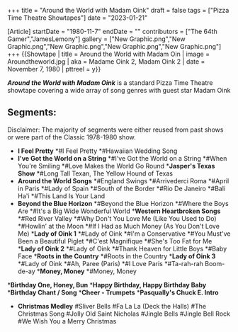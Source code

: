 +++
title = "Around the World with Madam Oink"
draft = false
tags = ["Pizza Time Theatre Showtapes"]
date = "2023-01-21"

[Article]
startDate = "1980-11-7"
endDate = ""
contributors = ["The 64th Gamer","JamesLemony"]
gallery = ["New Graphic.png","New Graphic.png","New Graphic.png","New Graphic.png","New Graphic.png"]
+++
{{Showtape | title = Around the World with Madam Oin
| image = Aroundtheworld.jpg
| aka = Madame Oink 2, Madam Oink 2
| date = November 7, 1980
| pttreel = y}}

<b><i>Around the World with Madam Oink</b></i> is a standard Pizza Time Theatre showtape covering a wide array of song genres with guest star Madam Oink

<h2>Segments:</h2>
Disclaimer: The majority of segments were either reused from past shows or were part of the Classic 1978-1980 show.

* <b>I Feel Pretty</b>
*#I Feel Pretty
*#Hawaiian Wedding Song
* <b>I've Got the World on a String</b>
*#I've Got the World on a String
*#When You're Smiling
*#Love Makes the World Go Round
*<b>Jasper's Texas Show</b>
*#Long Tall Texan, The Yellow Hound of Texas
* <b>Around the World Songs</b>
*#England Swings
*#Arrivederci Roma
*#April in Paris
*#Lady of Spain
*#South of the Border
*#Rio De Janeiro
*#Bali Ha'i
*#This Land Is Your Land
* <b>Beyond the Blue Horizon</b>
*#Beyond the Blue Horizon
*#Where the Boys Are
*#It's a Big Wide Wonderful World
*<b>Western Heartbroken Songs</b>
*#Red River Valley
*#Why Don't You Love Me (Like You Used to Do) 
*#Howlin' at the Moon
*#If I Had as Much Money (As You Don't Love Me) 
*<b>Lady of Oink 1</b>
*#Lady of Oink
*#I'm a Conservative
*#You Must've Been a Beautiful Piglet
*#C'est Magnifique
*#She's Too Fat for Me
*<b>Lady of Oink 2</b>
*#Lady of Oink
*#Thank Heaven for Little Boys
*#Baby Face
*<b>Roots in the Country</b>
*#Roots in the Country
*<b>Lady of Oink 3</b>
*#Lady of Oink 
*#Ah, Paree (Paris)
*#I Love Paris
*#Ta-rah-rah Boom-de-ay
*<b>Money, Money</b>
*#Money, Money

*<b>Birthday One, Honey, Bun</b>
*<b>Happy Birthday, Happy Birthday Baby</b>
*<b>Birthday Chant / Song</b>
*<b>Cheer - Trumpets</b>
*<b>Pasqually's Chuck E. Intro</b>

*  <b>Christmas Medley</b>
#Sliver Bells
#Fa La La (Deck the Halls)
#The Christmas Song
#Jolly Old Saint Nicholas
#Jingle Bells
#Jingle Bell Rock
#We Wish You a Merry Christmas